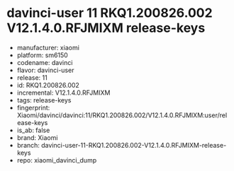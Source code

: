 # davinci-user 11 RKQ1.200826.002 V12.1.4.0.RFJMIXM release-keys
- manufacturer: xiaomi
- platform: sm6150
- codename: davinci
- flavor: davinci-user
- release: 11
- id: RKQ1.200826.002
- incremental: V12.1.4.0.RFJMIXM
- tags: release-keys
- fingerprint: Xiaomi/davinci/davinci:11/RKQ1.200826.002/V12.1.4.0.RFJMIXM:user/release-keys
- is_ab: false
- brand: Xiaomi
- branch: davinci-user-11-RKQ1.200826.002-V12.1.4.0.RFJMIXM-release-keys
- repo: xiaomi_davinci_dump
